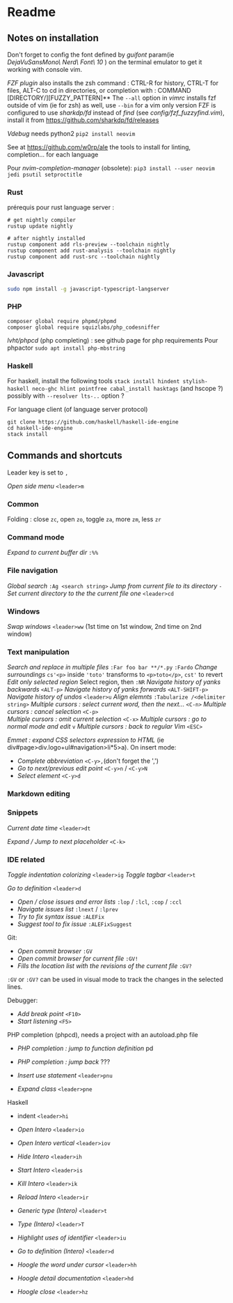 # Readme

## Notes on installation

Don't forget to config the font defined by _guifont_  param(ie _DejaVuSansMono\ Nerd\ Font\ 10_ ) on the terminal emulator to get it working with console vim.

_FZF plugin_ also installs the zsh command : CTRL-R for history, CTRL-T for files, ALT-C to cd in directories, or completion with : COMMAND [DIRECTORY/][FUZZY_PATTERN]**<TAB>
The `--all` option in _vimrc_ installs fzf outside of vim (ie for zsh) as well, use `--bin` for a vim only version
FZF is configured to use _sharkdp/fd_ instead of _find_ (see _config/fzf_fuzzyfind.vim_), install it from https://github.com/sharkdp/fd/releases

_Vdebug_ needs python2 `pip2 install neovim`

See at https://github.com/w0rp/ale the tools to install for linting, completion... for each language


Pour _nvim-completion-manager_ (obsolete):
`pip3 install --user neovim jedi psutil setproctitle`

### Rust

prérequis pour rust language server :
```
# get nightly compiler
rustup update nightly

# after nightly installed
rustup component add rls-preview --toolchain nightly
rustup component add rust-analysis --toolchain nightly
rustup component add rust-src --toolchain nightly
```

### Javascript

```sh
sudo npm install -g javascript-typescript-langserver
```

### PHP

```
composer global require phpmd/phpmd
composer global require squizlabs/php_codesniffer
```

_lvht/phpcd_ (php completing) : see github page for php requirements
Pour phpactor `sudo apt install php-mbstring`

### Haskell

For haskell, install the following tools 
`stack install hindent stylish-haskell neco-ghc hlint pointfree cabal_install hasktags`
(and hscope ?) possibly with `--resolver lts-..` option ?

For language client (of language server protocol)

```
git clone https://github.com/haskell/haskell-ide-engine
cd haskell-ide-engine
stack install 
```

## Commands and shortcuts

Leader key is set to `,`

_Open side menu_ `<leader>m`

### Common

Folding : close `zc`, open `zo`, toggle `za`, more `zm`, less `zr`

### Command mode

_Expand to current buffer dir_ `:%%`

### File navigation

_Global search_ `:Ag <search string>`
_Jump from current file to its directory_ `-` 
_Set current directory to the the current file one_ `<leader>cd`

### Windows

_Swap windows_ `<leader>ww` (1st time on 1st window, 2nd time on 2nd window)

### Text manipulation

_Search and replace in multiple files_ `:Far foo bar **/*.py` `:Fardo`
_Change surroundings_ `cs'<p>` inside `'toto'` transforms to `<p>toto</p>`, `cst'` to revert
_Edit only selected region_ Select region, then `:NR`
_Navigate history of yanks backwards_ `<ALT-p>`
_Navigate history of yanks forwards_ `<ALT-SHIFT-p>`
_Navigate history of undos_ `<leader>u`
_Align elemnts_ `:Tabularize /<delimiter string>`
_Multiple cursors : select current word, then the next..._ `<C-n>` 
_Multiple cursors : cancel selection_ `<C-p>`  
_Multiple cursors : omit current selection_ `<C-x>` 
_Multiple cursors : go to normal mode and edit_ `v` 
_Multiple cursors : back to regular Vim_ `<ESC>`

_Emmet : expand CSS selectors expression to HTML_ (ie div#page>div.logo+ul#navigation>li*5>a). On insert mode:
* _Complete abbreviation_ `<C-y>,`(don't forget the ',')
* _Go to next/previous edit point_ `<C-y>n` / `<C-y>N` 
* _Select element_ `<C-y>d`

### Markdown editing


### Snippets

_Current date time_ `<leader>dt`

_Expand / Jump to next placeholder_ `<C-k>`

### IDE related

_Toggle indentation colorizing_ `<leader>ig`
_Toggle tagbar_ `<leader>t`

_Go to definition_ `<leader>d`

* _Open / close issues and error lists_ `:lop` / `:lcl`, `:cop` / `:ccl`
* _Navigate issues list_ `:lnext` / `:lprev`
* _Try to fix syntax issue_ `:ALEFix`
* _Suggest tool to fix issue_ `:ALEFixSuggest`

Git:
* _Open commit browser_ `:GV`
* _Open commit browser for current file_ `:GV!`
* _Fills the location list with the revisions of the current file_ `:GV?`

`:GV` or `:GV?` can be used in visual mode to track the changes in the selected lines.

Debugger:

* _Add break point_ `<F10>`
* _Start listening_ `<F5>`

PHP completion (phpcd), needs a project with an autoload.php file
* _PHP completion : jump to function definition_ <leader>pd 
* _PHP completion : jump back_  ???

* _Insert use statement_ `<leader>pnu`
* _Expand class_  `<leader>pne`

Haskell
* indent `<leader>hi`

* _Open Intero_ `<leader>io`
* _Open Intero vertical_ `<leader>iov`
* _Hide Intero_ `<leader>ih`
* _Start Intero_ `<leader>is`

* _Kill Intero_ `<leader>ik`
* _Reload Intero_ `<leader>ir`

* _Generic type (Intero)_ `<leader>t`
* _Type (Intero)_ `<leader>T`
* _Highlight uses of identifier_ `<leader>iu`
* _Go to definition (Intero)_ `<leader>d`

* _Hoogle the word under cursor_ `<leader>hh`
* _Hoogle detail documentation_ `<leader>hd`
* _Hoogle close_ `<leader>hz`
